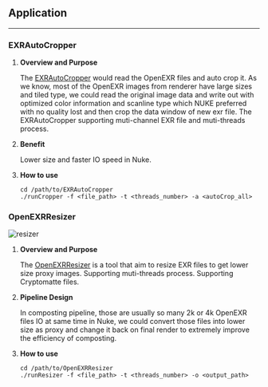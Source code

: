 ## Application
----------------------------------------------
### EXRAutoCropper
 1. **Overview and Purpose**

    The [EXRAutoCropper](https://github.com/iceprincefounder/selected-sources/tree/master/Application/EXRAutoCropper) would read the OpenEXR files and auto crop it. As we know, most of the OpenEXR images from renderer have large sizes and tiled type, we could read the original image data and write out with optimized color information and scanline type which NUKE preferred with no quality lost and then crop the data window of new exr file. The EXRAutoCropper supporting muti-channel EXR file and muti-threads process.

 2. **Benefit**
     
     Lower size and faster IO speed in Nuke.

 3. **How to use**

    ``` 
    cd /path/to/EXRAutoCropper
    ./runCropper -f <file_path> -t <threads_number> -a <autoCrop_all>
    ```

### OpenEXRResizer

![resizer](https://user-images.githubusercontent.com/16664056/44787800-b7c9cf80-abca-11e8-90ca-7c8a215cfdb7.png)
 1. **Overview and Purpose**

    The [OpenEXRResizer](https://github.com/iceprincefounder/selected-sources/tree/master/Application/OpenEXRResizer) is a tool that aim to resize EXR files to get lower size proxy images. Supporting muti-threads process. Supporting Cryptomatte files.

 2. **Pipeline Design**
    
    In composting pipeline, those are usually so many 2k or 4k OpenEXR files IO at same time in Nuke, we could convert those files into lower size as proxy and change it back on final render to extremely improve the efficiency of composting.

 3. **How to use**

    ``` 
    cd /path/to/OpenEXRResizer
    ./runResizer -f <file_path> -t <threads_number> -o <output_path>